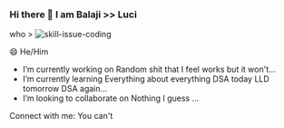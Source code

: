 ### Hi there 👋 I am Balaji >> Luci

 who >                     ![skill-issue-coding](https://github.com/balajikonanki/BalajiKonanki/assets/51818136/1ecd64ad-cf6e-4687-9469-b4f56ee50831)


😄 He/Him

- I’m currently working on Random shit that I feel works but it won't...
- I’m currently learning Everything about everything DSA today LLD tomorrow DSA again...
- I’m looking to collaborate on Nothing I guess ...

Connect with me: You can't

<!--
**balajikonanki/BalajiKonanki** is a ✨ _special_ ✨ repository because its `README.md` (this file) appears on your GitHub profile.

Here are some ideas to get you started:


- 🤔 I’m looking for help with ...
- 💬 Ask me about ...
- 📫 How to reach me: ...
- ⚡ Fun fact: ...
-->
